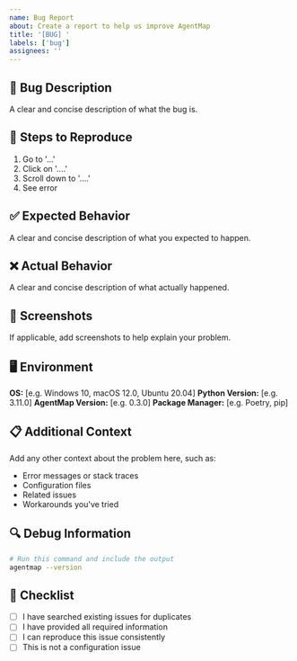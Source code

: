 ```yaml
---
name: Bug Report
about: Create a report to help us improve AgentMap
title: '[BUG] '
labels: ['bug']
assignees: ''
---
```


## 🐛 Bug Description

A clear and concise description of what the bug is.

## 🔄 Steps to Reproduce

1. Go to '...'
2. Click on '....'
3. Scroll down to '....'
4. See error

## ✅ Expected Behavior

A clear and concise description of what you expected to happen.

## ❌ Actual Behavior

A clear and concise description of what actually happened.

## 📸 Screenshots

If applicable, add screenshots to help explain your problem.

## 🖥️ Environment

**OS:** [e.g. Windows 10, macOS 12.0, Ubuntu 20.04]
**Python Version:** [e.g. 3.11.0]
**AgentMap Version:** [e.g. 0.3.0]
**Package Manager:** [e.g. Poetry, pip]

## 📋 Additional Context

Add any other context about the problem here, such as:
- Error messages or stack traces
- Configuration files
- Related issues
- Workarounds you've tried

## 🔍 Debug Information

```bash
# Run this command and include the output
agentmap --version
```

## 📝 Checklist

- [ ] I have searched existing issues for duplicates
- [ ] I have provided all required information
- [ ] I can reproduce this issue consistently
- [ ] This is not a configuration issue 